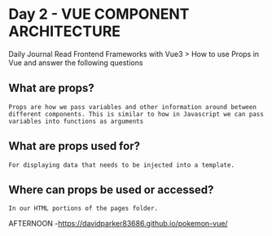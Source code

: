 # Day 2 - VUE COMPONENT ARCHITECTURE

Daily Journal
Read Frontend Frameworks with Vue3 > How to use Props in Vue and answer the following questions

## What are props?
```
Props are how we pass variables and other information around between different components. This is similar to how in Javascript we can pass variables into functions as arguments
```

## What are props used for?
```
For displaying data that needs to be injected into a template. 
```

## Where can props be used or accessed?
```
In our HTML portions of the pages folder. 
```


AFTERNOON -https://davidparker83686.github.io/pokemon-vue/